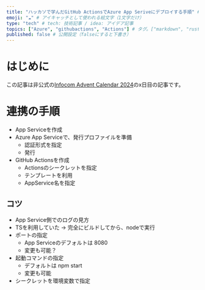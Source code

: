 ```yaml
---
title: "ハッカソで学んだGitHub ActionsでAzure App Seriveにデプロイする手順" # 記事のタイトル
emoji: "☁" # アイキャッチとして使われる絵文字（1文字だけ）
type: "tech" # tech: 技術記事 / idea: アイデア記事
topics: ["Azure", "githubactions", "Actions"] # タグ。["markdown", "rust", "aws"]のように指定する
published: false # 公開設定（falseにすると下書き）
---
```


# はじめに

この記事は非公式の[Infocom Advent Calendar 2024](https://qiita.com/advent-calendar/2024/infocom)のx日目の記事です。

# 連携の手順

- App Serviceを作成
- Azure App Serviceで、発行プロファイルを準備
  - 認証形式を指定
  - 発行
- GitHub Actionsを作成
  - Actionsのシークレットを指定
  - テンプレートを利用
  - AppService名を指定

## コツ

- App Service側でのログの見方
- TSを利用していた → 完全にビルドしてから、nodeで実行
- ポートの指定
  - App Serviceのデフォルトは 8080
  - 変更も可能？
- 起動コマンドの指定
  - デフォルトは npm start
  - 変更も可能
- シークレットを環境変数で指定
